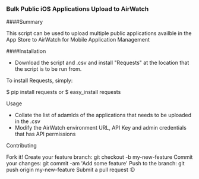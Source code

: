 ### Bulk Public iOS Applications Upload to AirWatch

####Summary 

This script can be used to upload multiple public applications availble in the App Store to AirWatch for Mobile Application Management

####Installation

* Download the script and .csv and install "Requests" at the location that the script is to be run from.

To install Requests, simply:

$ pip install requests or $ easy_install requests

Usage

* Collate the list of adamIds of the applications that needs to be uploaded in the .csv
* Modify the AirWatch environment URL, API Key and admin credentials that has API permissions

Contributing

Fork it!
Create your feature branch: git checkout -b my-new-feature
Commit your changes: git commit -am 'Add some feature'
Push to the branch: git push origin my-new-feature
Submit a pull request :D
